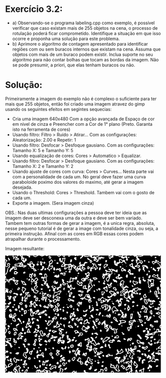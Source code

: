# Exercício 3.2:
 - a) Observando-se o programa labeling.cpp como exemplo, é possível verificar que caso existam mais de 255 objetos na cena, o processo de rotulação poderá ficar comprometido. Identifique a situação em que isso ocorre e proponha uma solução para este problema.
 - b) Aprimore o algoritmo de contagem apresentado para identificar regiões com ou sem buracos internos que existam na cena. Assuma que objetos com mais de um buraco podem existir. Inclua suporte no seu algoritmo para não contar bolhas que tocam as bordas da imagem. Não se pode presumir, a priori, que elas tenham buracos ou não.
  
# Solução:
Primeiramente a imagem do exemplo não é complexo o suficiente para ter mais que 255 objetos, então foi criado uma imagem atravez do gimp usando os seguintes efeitos em segintes sequecias:  
 - Cria uma imagem 640x480 Com a opção avançada de Espaço de cor em nivel de cinza e Preencher com a Cor de 1° plano (Preto. Garanta isto na ferramenta de cores)
 - Usando filtro: Filtro > Ruído > Atirar... Com as configurações: Aleatorização: 2.00 e Repetir: 1
 - Usando filtro: Desfocar > Desfoque gausiano. Com as configurações: Tamanho X: 5 e Tamanho Y: 5
 - Usando equalização de cores: Cores > Automatico > Equalizar.
 - Usando filtro: Desfocar > Desfoque gausiano. Com as configurações: Tamanho X: 2 e Tamanho Y: 2
 - Usando ajuste de cores com curva: Cores > Curves... Nesta parte vai com a personalidade de cada um. No geral deve fazer uma curva paraboloide poximo dos valores do maximo, até gerar a imagem desejada.
 - Usando o Threshold: Cores > Threshold. Tambem vai com o gosto de cada um.
 - Exporte a imagem. (Sera imagem cinza)  

OBS.: Nas duas ultimas configurações a pessoa deve ter ideia que as imagem deve ser desconexa uma da outra e deve ser bem variado. Tambem tem outras formas de gerar a imagem, é a unica regra, absoluta, nesse pequeno tutorial é de gerar a image com tonalidade cinza, ou seja, a primeira instrução. Afinal com as cores em RGB essas cores podem atrapalhar durante o processamento.  

Imagem resultante:

![Imagem super_bolhas.png](https://github.com/WilliamBronzo/OpenCV_Python_UFRN_DCA/blob/master/Imagens/super_bolhas.png)
